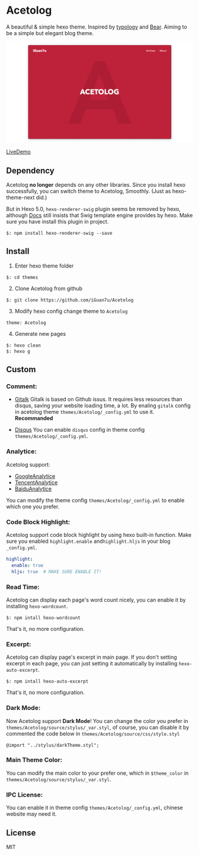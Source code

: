 # Acetolog

A beautiful & simple hexo theme. Inspired by [typology](https://demo.mekshq.com/typology/) and [Bear](https://demo.mekshq.com/typology/). Aiming to be a simple but elegant blog theme.

![ScreenShot](./screenshot/1.png)

[LiveDemo](https://www.iguan7u.cn)

## Dependency

Acetolog **no longer** depends on any other libraries. Since you install hexo successfully, you can switch theme to Acetolog, Smoothly. (Just as hexo-theme-next did.)

But in Hexo 5.0, `hexo-renderer-swig` plugin seems be removed by hexo, although [Docs](https://hexo.io/docs/themes) still insists that Swig template engine provides by hexo. Make sure you have install this plugin in project.

```
$: npm install hexo-renderer-swig --save
```

## Install

1. Enter hexo theme folder
```
$: cd themes
```

2. Clone Acetolog from github
```
$: git clone https://github.com/iGuan7u/Acetolog
```

3. Modify hexo config change theme to `Acetolog`
```
theme: Acetolog
```

4. Generate new pages
```
$: hexo clean
$: hexo g
```

## Custom

### Comment:

- [Gitalk](https://github.com/gitalk/gitalk)
Gitalk is based on Github issus. It requires less resources than disqus, saving your website loading time, a lot.
By enaling `gitalk` config in acetolog theme `themes/Acetolog/_config.yml` to use it. **Recommanded**

- [Disqus](https://disqus.com)
You can enable `disqus` config in theme config `themes/Acetolog/_config.yml`.

### Analytice:

Acetolog support: 

- [GoogleAnalytice](https://analytics.google.com)
- [TencentAnalytice](https://mta.qq.com)
- [BaiduAnalytice](https://tongji.baidu.com)

You can modify the theme config `themes/Acetolog/_config.yml` to enable which one you prefer.

### Code Block Highlight:

Acetolog support code block highlight by using hexo built-in function. Make sure you enabled `highlight.enable` and`highlight.hljs` in your blog `_config.yml`.

```yml
highlight:
  enable: true
  hljs: true  # MAKE SURE ENABLE IT!
```

### Read Time:

Acetolog can display each page's word count nicely, you can enable it by installing `hexo-wordcount`.

```
$: npm intall hexo-wordcount
```

That's it, no more configuration.

### Excerpt:

Acetolog can display page's excerpt in main page. If you don't setting excerpt in each page, you can just setting it automatically by installing `hexo-auto-excerpt`.

```
$: npm intall hexo-auto-excerpt
```

That's it, no more configuration.

### Dark Mode:

Now Acetolog support **Dark Mode**!
You can change the color you prefer in `themes/Acetolog/source/stylus/_var.styl`, of course, you can disable it by commented the code below in `themes/Acetolog/source/css/style.styl`

```
@import "../stylus/darkTheme.styl";
```

### Main Theme Color:

You can modify the main color to your prefer one, which in `$theme_color` in `themes/Acetolog/source/stylus/_var.styl`.

### IPC License:

You can enable it in theme config `themes/Acetolog/_config.yml`, chinese website may need it.

## License
MIT
